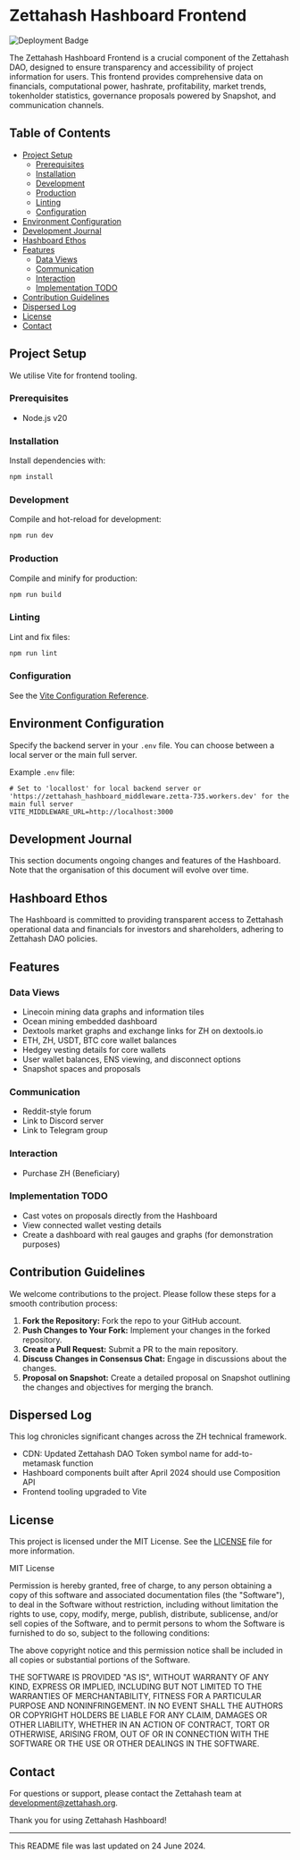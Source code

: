 # Zettahash Hashboard Frontend

![Deployment Badge](https://img.shields.io/badge/Current_Deployment_Environment-Cloudflare-orange)

The Zettahash Hashboard Frontend is a crucial component of the Zettahash DAO, designed to ensure transparency and accessibility of project information for users. This frontend provides comprehensive data on financials, computational power, hashrate, profitability, market trends, tokenholder statistics, governance proposals powered by Snapshot, and communication channels.

## Table of Contents

- [Project Setup](#project-setup)
  - [Prerequisites](#prerequisites)
  - [Installation](#installation)
  - [Development](#development)
  - [Production](#production)
  - [Linting](#linting)
  - [Configuration](#configuration)
- [Environment Configuration](#environment-configuration)
- [Development Journal](#development-journal)
- [Hashboard Ethos](#hashboard-ethos)
- [Features](#features)
  - [Data Views](#data-views)
  - [Communication](#communication)
  - [Interaction](#interaction)
  - [Implementation TODO](#implementation-todo)
- [Contribution Guidelines](#contribution-guidelines)
- [Dispersed Log](#dispersed-log)
- [License](#license)
- [Contact](#contact)

## Project Setup

We utilise Vite for frontend tooling.

### Prerequisites

- Node.js v20

### Installation

Install dependencies with:

```sh
npm install
```

### Development

Compile and hot-reload for development:

```sh
npm run dev
```

### Production

Compile and minify for production:

```sh
npm run build
```

### Linting

Lint and fix files:

```sh
npm run lint
```

### Configuration

See the [Vite Configuration Reference](https://vitejs.dev/config/).

## Environment Configuration

Specify the backend server in your `.env` file. You can choose between a local server or the main full server.

Example `.env` file:

```dotenv
# Set to 'locallost' for local backend server or 'https://zettahash_hashboard_middleware.zetta-735.workers.dev' for the main full server
VITE_MIDDLEWARE_URL=http://localhost:3000
```

## Development Journal

This section documents ongoing changes and features of the Hashboard. Note that the organisation of this document will evolve over time.

## Hashboard Ethos

The Hashboard is committed to providing transparent access to Zettahash operational data and financials for investors and shareholders, adhering to Zettahash DAO policies.

## Features

### Data Views

- Linecoin mining data graphs and information tiles
- Ocean mining embedded dashboard
- Dextools market graphs and exchange links for ZH on dextools.io
- ETH, ZH, USDT, BTC core wallet balances
- Hedgey vesting details for core wallets
- User wallet balances, ENS viewing, and disconnect options
- Snapshot spaces and proposals

### Communication

- Reddit-style forum
- Link to Discord server
- Link to Telegram group

### Interaction

- Purchase ZH (Beneficiary)

### Implementation TODO

- Cast votes on proposals directly from the Hashboard
- View connected wallet vesting details
- Create a dashboard with real gauges and graphs (for demonstration purposes)

## Contribution Guidelines

We welcome contributions to the project. Please follow these steps for a smooth contribution process:

1. **Fork the Repository:** Fork the repo to your GitHub account.
2. **Push Changes to Your Fork:** Implement your changes in the forked repository.
3. **Create a Pull Request:** Submit a PR to the main repository.
4. **Discuss Changes in Consensus Chat:** Engage in discussions about the changes.
5. **Proposal on Snapshot:** Create a detailed proposal on Snapshot outlining the changes and objectives for merging the branch.

## Dispersed Log

This log chronicles significant changes across the ZH technical framework.

- CDN: Updated Zettahash DAO Token symbol name for add-to-metamask function
- Hashboard components built after April 2024 should use Composition API
- Frontend tooling upgraded to Vite

## License

This project is licensed under the MIT License. See the [LICENSE](LICENSE) file for more information.

MIT License

Permission is hereby granted, free of charge, to any person obtaining a copy of this software and associated documentation files (the "Software"), to deal in the Software without restriction, including without limitation the rights to use, copy, modify, merge, publish, distribute, sublicense, and/or sell copies of the Software, and to permit persons to whom the Software is furnished to do so, subject to the following conditions:

The above copyright notice and this permission notice shall be included in all copies or substantial portions of the Software.

THE SOFTWARE IS PROVIDED "AS IS", WITHOUT WARRANTY OF ANY KIND, EXPRESS OR IMPLIED, INCLUDING BUT NOT LIMITED TO THE WARRANTIES OF MERCHANTABILITY, FITNESS FOR A PARTICULAR PURPOSE AND NONINFRINGEMENT. IN NO EVENT SHALL THE AUTHORS OR COPYRIGHT HOLDERS BE LIABLE FOR ANY CLAIM, DAMAGES OR OTHER LIABILITY, WHETHER IN AN ACTION OF CONTRACT, TORT OR OTHERWISE, ARISING FROM, OUT OF OR IN CONNECTION WITH THE SOFTWARE OR THE USE OR OTHER DEALINGS IN THE SOFTWARE.

## Contact

For questions or support, please contact the Zettahash team at [development@zettahash.org](mailto:development@zettahash.org).

Thank you for using Zettahash Hashboard!

---

This README file was last updated on 24 June 2024.
